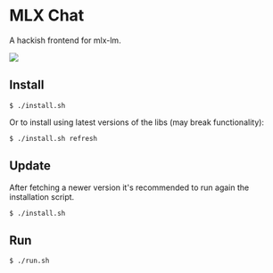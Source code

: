 # MLX Chat

A hackish frontend for mlx-lm.

![](/Users/andrei/dev/mlx-ui/screenshot.png)

## Install

```shell
$ ./install.sh
```

Or to install using latest versions of the libs (may break functionality):

```shell
$ ./install.sh refresh
```

## Update

After fetching a newer version it's recommended to run again the installation script.

```shell
$ ./install.sh
```

## Run

```shell
$ ./run.sh
```
